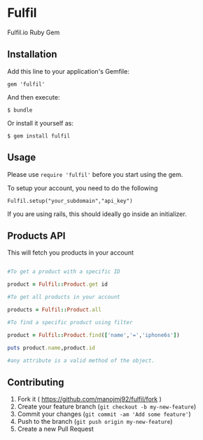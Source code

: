 # Fulfil

Fulfil.io Ruby Gem

## Installation

Add this line to your application's Gemfile:

    gem 'fulfil'

And then execute:

    $ bundle

Or install it yourself as:

    $ gem install fulfil

## Usage

Please use `require 'fulfil'` before you start using the gem.

To setup your account, you need to do the following

`Fulfil.setup("your_subdomain","api_key")`

If you are using rails, this should ideally go inside an initializer.

## Products API

This will fetch you products in your account

```rb

#To get a product with a specific ID

product = Fulfil::Product.get id

#To get all products in your account

products = Fulfil::Product.all

#To find a specific product using filter

product = Fulfil::Product.find(['name','=','iphone6s'])

puts product.name,product.id

#any attribute is a valid method of the object.

```

## Contributing

1. Fork it ( https://github.com/manojmj92/fulfil/fork )
2. Create your feature branch (`git checkout -b my-new-feature`)
3. Commit your changes (`git commit -am 'Add some feature'`)
4. Push to the branch (`git push origin my-new-feature`)
5. Create a new Pull Request

